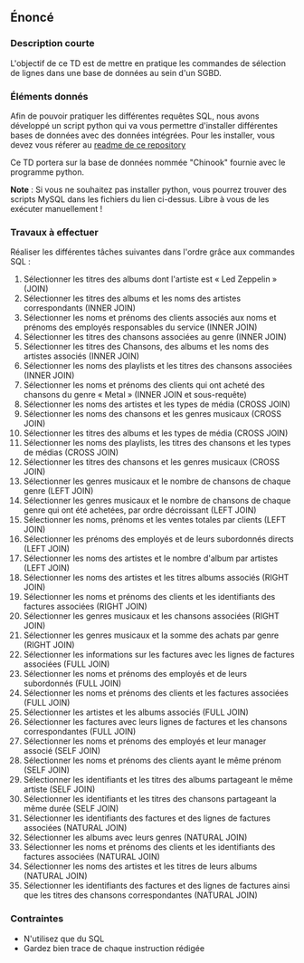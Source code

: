 ## Énoncé

### Description courte

L'objectif de ce TD est de mettre en pratique les commandes de sélection de lignes dans une base de données au sein d'un SGBD.

### Éléments donnés 

Afin de pouvoir pratiquer les différentes requêtes SQL, nous avons développé un script python qui va vous permettre d'installer différentes bases de données avec des données intégrées. Pour les installer, vous devez vous réferer au <a href="https://github.com/Microleadoff/database-installer-py" title="repository du code python d'installation des bases de données" target="_blank">readme de ce repository</a>

Ce TD portera sur la base de données nommée "Chinook" fournie avec le programme python.

**Note** : Si vous ne souhaitez pas installer python, vous pourrez trouver des scripts MySQL dans les fichiers du lien ci-dessus. Libre à vous de les exécuter manuellement !

### Travaux à effectuer

Réaliser les différentes tâches suivantes dans l'ordre grâce aux commandes SQL :

1. Sélectionner les titres des albums dont l'artiste est « Led Zeppelin » (JOIN)
2. Sélectionner les titres des albums et les noms des artistes correspondants (INNER JOIN)
3. Sélectionner les noms et prénoms des clients associés aux noms et prénoms des employés responsables du service (INNER JOIN)
4. Sélectionner les titres des chansons associées au genre (INNER JOIN)
5. Sélectionner les titres des Chansons, des albums et les noms des artistes associés (INNER JOIN)
6. Sélectionner les noms des playlists et les titres des chansons associées (INNER JOIN)
7. Sélectionner les noms et prénoms des clients qui ont acheté des chansons du genre « Metal » (INNER JOIN et sous-requête)
8. Sélectionner les noms des artistes et les types de média (CROSS JOIN)
9. Sélectionner les noms des chansons et les genres musicaux (CROSS JOIN)
10. Sélectionner les titres des albums et les types de média (CROSS JOIN)
11. Sélectionner les noms des playlists, les titres des chansons et les types de médias (CROSS JOIN)
12. Sélectionner les titres des chansons et les genres musicaux (CROSS JOIN)
13. Sélectionner les genres musicaux et le nombre de chansons de chaque genre (LEFT JOIN)
14. Sélectionner les genres musicaux et le nombre de chansons de chaque genre qui ont été achetées, par ordre décroissant (LEFT JOIN)
15. Sélectionner les noms, prénoms et les ventes totales par clients (LEFT JOIN)
16. Sélectionner les prénoms des employés et de leurs subordonnés directs (LEFT JOIN)
17. Sélectionner les noms des artistes et le nombre d'album par artistes  (LEFT JOIN)
18. Sélectionner les noms des artistes et les titres albums associés (RIGHT JOIN)
19. Sélectionner les noms et prénoms des clients et les identifiants des factures associées (RIGHT JOIN)
20. Sélectionner les genres musicaux et les chansons associées (RIGHT JOIN)
21. Sélectionner les genres musicaux et la somme des achats par genre (RIGHT JOIN)
22. Sélectionner les informations sur les factures avec les lignes de factures associées (FULL JOIN) 
23. Sélectionner les noms et prénoms des employés et de leurs subordonnés (FULL JOIN) 
24. Sélectionner les noms et prénoms des clients et les factures associées (FULL JOIN) 
25. Sélectionner les artistes et les albums associés (FULL JOIN) 
26. Sélectionner les factures avec leurs lignes de factures et les chansons correspondantes (FULL JOIN) 
27. Sélectionner les noms et prénoms des employés et leur manager associé (SELF JOIN)
28. Sélectionner les noms et prénoms des clients ayant le même prénom (SELF JOIN)
29. Sélectionner les identifiants et les titres des albums partageant le même artiste (SELF JOIN)
30. Sélectionner les identifiants et les titres des chansons partageant la même durée (SELF JOIN)
31. Sélectionner les identifiants des factures et des lignes de factures associées (NATURAL JOIN)
32. Sélectionner les albums avec leurs genres (NATURAL JOIN)
33. Sélectionner les noms et prénoms des clients et les identifiants des factures associées (NATURAL JOIN)
34. Sélectionner les noms des artistes et les titres de leurs albums (NATURAL JOIN)
35. Sélectionner les identifiants des factures et des lignes de factures ainsi que les titres des chansons correspondantes (NATURAL JOIN)


### Contraintes

- N'utilisez que du SQL
- Gardez bien trace de chaque instruction rédigée